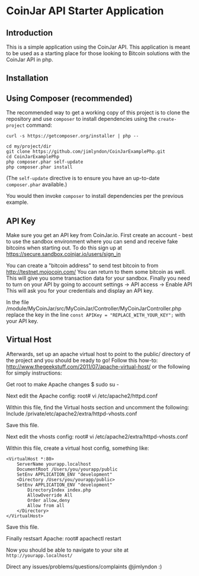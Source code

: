 CoinJar API Starter Application
=======================

Introduction
------------
This is a simple application using the CoinJar API.
This application is meant to be used as a starting place for those
looking to Bitcoin solutions with the CoinJar API in php.


Installation
------------

Using Composer (recommended)
----------------------------
The recommended way to get a working copy of this project is to clone the repository
and use `composer` to install dependencies using the `create-project` command:

    curl -s https://getcomposer.org/installer | php --

    cd my/project/dir
    git clone https://github.com/jimlyndon/CoinJarExamplePhp.git
    cd CoinJarExamplePhp
    php composer.phar self-update
    php composer.phar install

(The `self-update` directive is to ensure you have an up-to-date `composer.phar`
available.)

You would then invoke `composer` to install dependencies per the previous
example.


API Key
-------
Make sure you get an API key from CoinJar.io.  First create an account - best to use the sandbox environment where
you can send and receive fake bitcoins when starting out.  To do this sign up at https://secure.sandbox.coinjar.io/users/sign_in

You can create a "bitcoin address" to send test bitcoin to from http://testnet.mojocoin.com/
You can return to them some bitcoin as well.  This will give you some transaction data for your sandbox.
Finally you need to turn on your API by going to account settings -> API access -> Enable API
This will ask you for your credentials and display an API key.

In the file /module/MyCoinJar/src/MyCoinJar/Controller/MyCoinJarController.php
replace the key in the line `const APIKey = "REPLACE_WITH_YOUR_KEY";` with your API key.


Virtual Host
------------
Afterwards, set up an apache virtual host to point to the public/ directory of the
project and you should be ready to go!  Follow this how-to: http://www.thegeekstuff.com/2011/07/apache-virtual-host/
or the following for simply instructions:

Get root to make Apache changes
    $ sudo su -


Next edit the Apache config:
    root# vi /etc/apache2/httpd.conf

Within this file, find the Virtual hosts section and uncomment the following:
    Include /private/etc/apache2/extra/httpd-vhosts.conf

Save this file.

Next edit the vhosts config:
    root# vi /etc/apache2/extra/httpd-vhosts.conf

Within this file, create a virtual host config, something like:

    <VirtualHost *:80>
        ServerName yourapp.localhost
        DocumentRoot /Users/you/yourapp/public
        SetEnv APPLICATION_ENV "development"
        <Directory /Users/you/yourapp/public>
        SetEnv APPLICATION_ENV "development"
            DirectoryIndex index.php
            AllowOverride All
            Order allow,deny
            Allow from all
        </Directory>
    </VirtualHost>

Save this file.

Finally restsart Apache:
    root# apachectl restart

Now you should be able to navigate to your site at `http://yourapp.localhost/`

Direct any issues/problems/questions/complaints @jimlyndon  :)